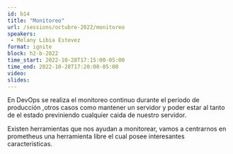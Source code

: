 ```yaml
---
id: b14
title: "Monitoreo"
url: /sessions/octubre-2022/monitoreo
speakers:
 - Melany Libia Estevez
format: ignite
block: h2-b-2022
time_start: 2022-10-28T17:15:00-05:00
time_end: 2022-10-28T17:20:00-05:00
video:
slides:
---
```


En DevOps se realiza el monitoreo continuo durante el período de producción ,otros casos como mantener un servidor y poder estar al tanto de el estado previniendo cualquier caida de nuestro servidor.

Existen herramientas que nos ayudan a monitorear, vamos a centrarnos en prometheus una herramienta libre el cual posee interesantes caracteristicas.
